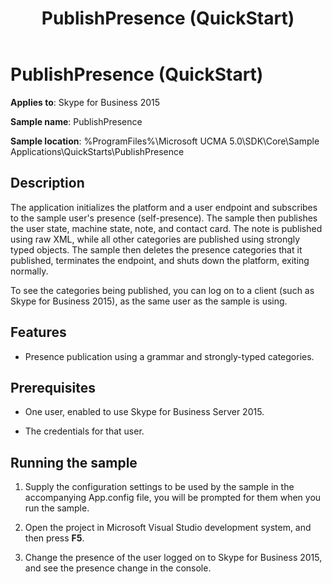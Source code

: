 ﻿---
title: PublishPresence (QuickStart)
TOCTitle: PublishPresence (QuickStart)
ms:assetid: d3ae55a9-9cf6-40aa-9cab-33aeceb2ae37
ms:mtpsurl: https://msdn.microsoft.com/en-us/library/Dn454837(v=office.16)
ms:contentKeyID: 65240100
ms.date: 07/27/2015
mtps_version: v=office.16
---

# PublishPresence (QuickStart)

**Applies to**: Skype for Business 2015

**Sample name**: PublishPresence

**Sample location**: %ProgramFiles%\\Microsoft UCMA 5.0\\SDK\\Core\\Sample Applications\\QuickStarts\\PublishPresence

## Description

The application initializes the platform and a user endpoint and subscribes to the sample user's presence (self-presence). The sample then publishes the user state, machine state, note, and contact card. The note is published using raw XML, while all other categories are published using strongly typed objects. The sample then deletes the presence categories that it published, terminates the endpoint, and shuts down the platform, exiting normally.

To see the categories being published, you can log on to a client (such as Skype for Business 2015), as the same user as the sample is using.

## Features

  - Presence publication using a grammar and strongly-typed categories.

## Prerequisites

  - One user, enabled to use Skype for Business Server 2015.

  - The credentials for that user.

## Running the sample

1.  Supply the configuration settings to be used by the sample in the accompanying App.config file, you will be prompted for them when you run the sample.

2.  Open the project in Microsoft Visual Studio development system, and then press **F5**.

3.  Change the presence of the user logged on to Skype for Business 2015, and see the presence change in the console.

